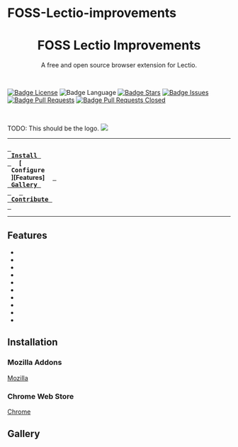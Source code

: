 # FOSS-Lectio-improvements


<h1 align=center> FOSS Lectio Improvements </h1>

<p align=center> A free and open source browser extension for Lectio. </p>

<br>

[![Badge License]][License] 
![Badge Language] 
[![Badge Stars]][Stars] 
[![Badge Issues]][Issues] 
[![Badge Pull Requests]][Pull Requests] 
[![Badge Pull Requests Closed]][Pull Requests Closed] 

<br>

TODO: This should be the logo.
![](https://github.com/)

---

**[<kbd> <br> Install <br> </kbd>][Install]** 
**[<kbd> <br> Configure <br> </kbd>][Features]** 
**[<kbd> <br> Gallery <br> </kbd>][Gallery]** 
**[<kbd> <br> Contribute <br> </kbd>][Contribute]**

---

## Features
  * 
  * 
  * 
  * 
  * 
  * 
  * 
  * 
  * 
  * 

## Installation

### Mozilla Addons

[Mozilla]

### Chrome Web Store

[Chrome]

## Gallery

<!----------------------------------------------------------------------------->

[Stars]: https://starchart.cc/logicguy1/FOSS-Lectio-improvements
[Gallery]: https://github.com/logicguy1/FOSS-Lectio-improvements#Gallery

[Issues]: https://github.com/logicguy1/FOSS-Lectio-improvements/issues
[License]: LICENSE
[Pull Requests]: https://github.com/logicguy1/FOSS-Lectio-improvements/pulls
[Pull Requests Closed]: https://github.com/logicguy1/FOSS-Lectio-improvements/pulls?q=is%3Apr+is%3Aclosed

[Contribute]: https://github.com/logicguy1/FOSS-Lectio-improvements/blob/master/CONTRIBUTING.md
[Install]: https://github.com/logicguy1/FOSS-Lectio-improvements#Installation

[Mozilla]: https://addons.mozilla.org/en-US/firefox/addon/foss-lectio-improvements/
[Chrome]: https://chromewebstore.google.com/detail/dpkemhpefffgmciiijaakddhlllcfplh

<!----------------------------------{ Images }--------------------------------->

<!-- To be added -->

<!----------------------------------{ Badges }--------------------------------->


[Badge Issues]: https://img.shields.io/github/issues/logicguy1/FOSS-Lectio-improvements
[Badge License]: https://img.shields.io/github/license/logicguy1/FOSS-Lectio-improvements
[Badge Pull Requests]: https://img.shields.io/github/issues-pr/logicguy1/FOSS-Lectio-improvements
[Badge Pull Requests Closed]: https://img.shields.io/github/issues-pr-closed-raw/logicguy1/FOSS-Lectio-improvements
[Badge Stars]: https://img.shields.io/github/stars/logicguy1/FOSS-Lectio-improvements
[Badge Language]: https://img.shields.io/github/languages/top/logicguy1/FOSS-Lectio-improvements

